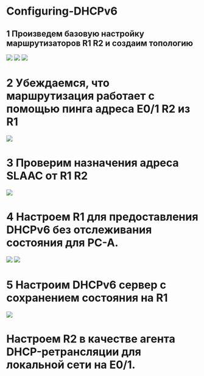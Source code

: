 # Configuring-DHCPv6
## 1 Произведем базовую настройку маршрутизаторов R1 R2 и создаим топологию 

![](https://github.com/iGORnetwork/Configuring-DHCPv6/blob/main/image/Screenshot_1.png)
![](https://github.com/iGORnetwork/Configuring-DHCPv6/blob/main/image/Screenshot_2.png)
![](https://github.com/iGORnetwork/Configuring-DHCPv6/blob/main/image/Screenshot_3.png)

# 2 Убеждаемся, что маршрутизация работает с помощью пинга адреса E0/1 R2 из R1

![](https://github.com/iGORnetwork/Configuring-DHCPv6/blob/main/image/Screenshot_4.png)

# 3 Проверим назначения адреса SLAAC от R1 R2

![](https://github.com/iGORnetwork/Configuring-DHCPv6/blob/main/image/Screenshot_5.png)

# 4 Настроем R1 для предоставления DHCPv6 без отслеживания  состояния для PC-A.

![](https://github.com/iGORnetwork/Configuring-DHCPv6/blob/main/image/Screenshot_6.png)
![](https://github.com/iGORnetwork/Configuring-DHCPv6/blob/main/image/Screenshot_7.png)

# 5 Настроим DHCPv6 сервер с сохранением состояния на R1

![](https://github.com/iGORnetwork/Configuring-DHCPv6/blob/main/image/Screenshot_8.png)

# Настроем R2 в качестве агента DHCP-ретрансляции для локальной сети на E0/1.
